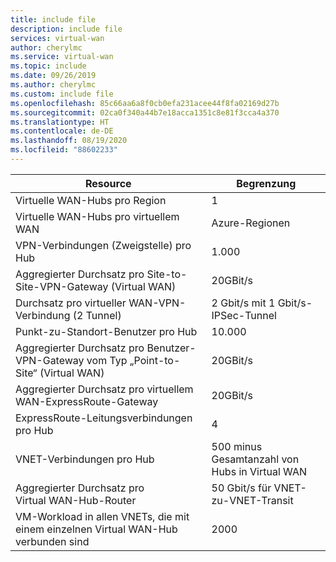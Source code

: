```yaml
---
title: include file
description: include file
services: virtual-wan
author: cherylmc
ms.service: virtual-wan
ms.topic: include
ms.date: 09/26/2019
ms.author: cherylmc
ms.custom: include file
ms.openlocfilehash: 85c66aa6a8f0cb0efa231acee44f8fa02169d27b
ms.sourcegitcommit: 02ca0f340a44b7e18acca1351c8e81f3cca4a370
ms.translationtype: HT
ms.contentlocale: de-DE
ms.lasthandoff: 08/19/2020
ms.locfileid: "88602233"
---
```

| Resource |  Begrenzung |
| --- | --- |
| Virtuelle WAN-Hubs pro Region | 1  |
| Virtuelle WAN-Hubs pro virtuellem WAN |Azure-Regionen |
| VPN-Verbindungen (Zweigstelle) pro Hub | 1\.000 |
| Aggregierter Durchsatz pro Site-to-Site-VPN-Gateway (Virtual WAN) | 20GBit/s |
| Durchsatz pro virtueller WAN-VPN-Verbindung (2 Tunnel) | 2 Gbit/s mit 1 Gbit/s-IPSec-Tunnel |
| Punkt-zu-Standort-Benutzer pro Hub| 10.000 |
| Aggregierter Durchsatz pro Benutzer-VPN-Gateway vom Typ „Point-to-Site“ (Virtual WAN) | 20GBit/s |
| Aggregierter Durchsatz pro virtuellem WAN-ExpressRoute-Gateway | 20GBit/s |
| ExpressRoute-Leitungsverbindungen pro Hub | 4 |
| VNET-Verbindungen pro Hub  | 500 minus Gesamtanzahl von Hubs in Virtual WAN |
| Aggregierter Durchsatz pro Virtual WAN-Hub-Router | 50 Gbit/s für VNET-zu-VNET-Transit |
| VM-Workload in allen VNETs, die mit einem einzelnen Virtual WAN-Hub verbunden sind | 2000 

